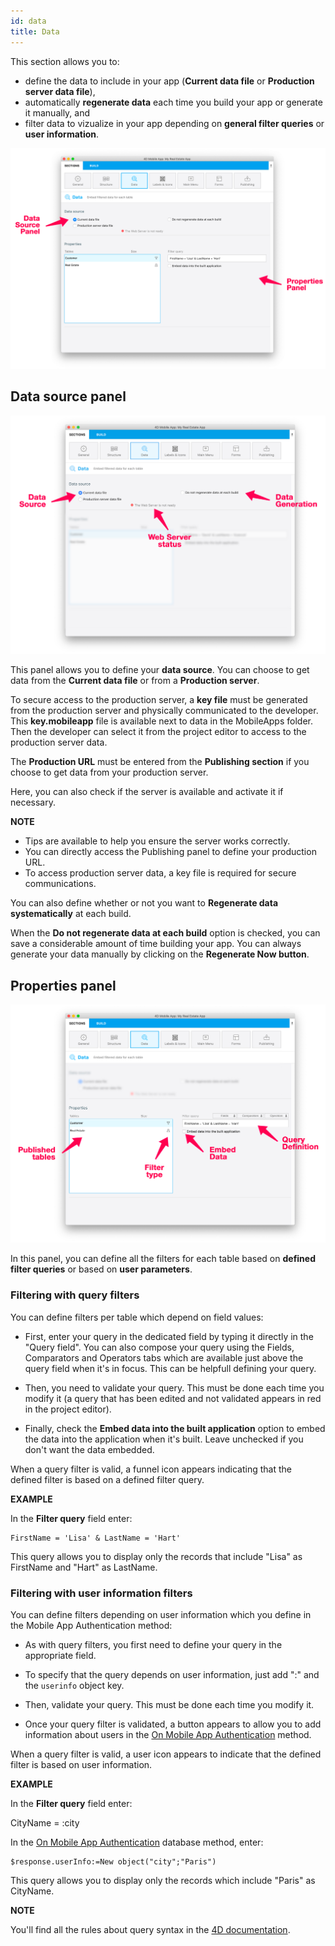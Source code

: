 ```yaml
---
id: data
title: Data
---
```

This section allows you to:

* define the data to include in your app (**Current data file** or **Production server data file**),
* automatically **regenerate data** each time you build your app or generate it manually, and
* filter data to vizualize in your app depending on **general filter queries** or **user information**. 

![Data section](assets/project-editor/Data-tab-4D-for-iOS.png)

## Data source panel

![Data section](assets/project-editor/Data-source-panel-4D-for-iOS.png)

This panel allows you to define your **data source**. You can choose to get data from the **Current data file** or from a **Production server**.

To secure access to the production server, a **key file** must be generated from the production server and physically communicated to the developer. This **key.mobileapp** file is available next to data in the MobileApps folder. Then the developer can select it from the project editor to access to the production server data.

The **Production URL** must be entered from the **Publishing section** if you choose to get data from your production server.

Here, you can also check if the server is available and activate it if necessary.<div class = "tips"> 

**NOTE**

* Tips are available to help you ensure the server works correctly.
* You can directly access the Publishing panel to define your production URL.
* To access production server data, a key file is required for secure communications.</div> 

You can also define whether or not you want to **Regenerate data systematically** at each build.

When the **Do not regenerate data at each build** option is checked, you can save a considerable amount of time building your app. You can always generate your data manually by clicking on the **Regenerate Now button**.

## Properties panel

![Data section](assets/project-editor/Properties-Panel-4D-for-iOS.png)

In this panel, you can define all the filters for each table based on **defined filter queries** or based on **user parameters**.

### Filtering with query filters

You can define filters per table which depend on field values:

* First, enter your query in the dedicated field by typing it directly in the "Query field". You can also compose your query using the Fields, Comparators and Operators tabs which are available just above the query field when it's in focus. This can be helpfull defining your query.

* Then, you need to validate your query. This must be done each time you modify it (a query that has been edited and not validated appears in red in the project editor).

* Finally, check the **Embed data into the built application** option to embed the data into the application when it's built. Leave unchecked if you don't want the data embedded.

When a query filter is valid, a funnel icon appears indicating that the defined filter is based on a defined filter query.<div class = "tips"> 

**EXAMPLE**

In the **Filter query** field enter:

    FirstName = 'Lisa' & LastName = 'Hart'

This query allows you to display only the records that include "Lisa" as FirstName and "Hart" as LastName.</div> 

### Filtering with user information filters

You can define filters depending on user information which you define in the Mobile App Authentication method:

* As with query filters, you first need to define your query in the appropriate field.

* To specify that the query depends on user information, just add ":" and the `userinfo` object key.

* Then, validate your query. This must be done each time you modify it.

* Once your query filter is validated, a button appears to allow you to add information about users in the [On Mobile App Authentication](http://doc.4d.com/4Dv17R3/4D/17-R3/On-Mobile-App-Authentication-database-method.301-3906587.en.html) method.

When a query filter is valid, a user icon appears to indicate that the defined filter is based on user information.<div class = "tips"> 

**EXAMPLE**

In the **Filter query** field enter:

CityName = :city

In the [On Mobile App Authentication](http://doc.4d.com/4Dv17R3/4D/17-R3/On-Mobile-App-Authentication-database-method.301-3906587.en.html) database method, enter:

    $response.userInfo:=New object("city";"Paris")

This query allows you to display only the records which include "Paris" as CityName.</div> <div class = "tips"> 

**NOTE**

You'll find all the rules about query syntax in the [4D documentation](http://livedoc.4d.com/4D-Language-Reference-17-R3/ORDA-DataClass/dataClassquery.301-3907505.en.html).</div>
